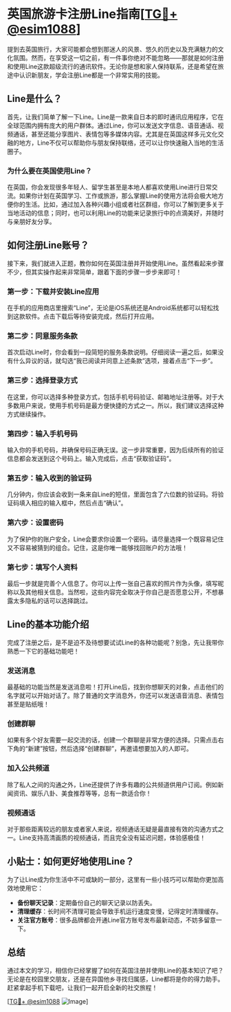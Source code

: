 # 英国旅游卡注册Line指南[[TG💪+ @esim1088](https://t.me/s/esim1088)]

提到去英国旅行，大家可能都会想到那迷人的风景、悠久的历史以及充满魅力的文化氛围。然而，在享受这一切之前，有一件事你绝对不能忽略——那就是如何注册和使用Line这款超级流行的通讯软件。无论你是想和家人保持联系，还是希望在旅途中认识新朋友，学会注册Line都是一个非常实用的技能。

## Line是什么？

首先，让我们简单了解一下Line。Line是一款来自日本的即时通讯应用程序，它在全球范围内拥有庞大的用户群体。通过Line，你可以发送文字信息、语音通话、视频通话，甚至还能分享图片、表情包等多媒体内容。尤其是在英国这样多元文化交融的地方，Line不仅可以帮助你与朋友保持联络，还可以让你快速融入当地的生活圈子。

### 为什么要在英国使用Line？

在英国，你会发现很多年轻人、留学生甚至是本地人都喜欢使用Line进行日常交流。如果你计划在英国学习、工作或旅游，那么掌握Line的使用方法将会极大地方便你的生活。比如，通过加入各种兴趣小组或者社区群组，你可以了解到更多关于当地活动的信息；同时，也可以利用Line的功能来记录旅行中的点滴美好，并随时与亲朋好友分享。

## 如何注册Line账号？

接下来，我们就进入正题，教你如何在英国注册并开始使用Line。虽然看起来步骤不少，但其实操作起来非常简单，跟着下面的步骤一步步来即可！

### 第一步：下载并安装Line应用

在手机的应用商店里搜索“Line”，无论是iOS系统还是Android系统都可以轻松找到这款软件。点击下载后等待安装完成，然后打开应用。

### 第二步：同意服务条款

首次启动Line时，你会看到一段简短的服务条款说明。仔细阅读一遍之后，如果没有什么异议的话，就勾选“我已阅读并同意上述条款”选项，接着点击“下一步”。

### 第三步：选择登录方式

在这里，你可以选择多种登录方式，包括手机号码验证、邮箱地址注册等。对于大多数用户来说，使用手机号码是最方便快捷的方式之一。所以，我们建议选择这种方式继续操作。

### 第四步：输入手机号码

输入你的手机号码，并确保号码正确无误。这一步非常重要，因为后续所有的验证信息都会发送到这个号码上。输入完成后，点击“获取验证码”。

### 第五步：输入收到的验证码

几分钟内，你应该会收到一条来自Line的短信，里面包含了六位数的验证码。将验证码填入相应的输入框中，然后点击“确认”。

### 第六步：设置密码

为了保护你的账户安全，Line会要求你设置一个密码。请尽量选择一个既容易记住又不容易被猜到的组合。记住，这是你唯一能够找回账户的方法哦！

### 第七步：填写个人资料

最后一步就是完善个人信息了。你可以上传一张自己喜欢的照片作为头像，填写昵称以及其他相关信息。当然啦，这些内容完全取决于你自己是否愿意公开，不想暴露太多隐私的话可以选择跳过。

## Line的基本功能介绍

完成了注册之后，是不是迫不及待想要试试Line的各种功能呢？别急，先让我带你熟悉一下它的基础功能吧！

### 发送消息

最基础的功能当然是发送消息啦！打开Line后，找到你想聊天的对象，点击他们的名字就可以开始对话了。除了普通的文字消息外，你还可以发送语音消息、表情包甚至是贴纸哦！

### 创建群聊

如果有多个好友需要一起交流的话，创建一个群聊是非常方便的选择。只需点击右下角的“新建”按钮，然后选择“创建群聊”，再邀请想要加入的人即可。

### 加入公共频道

除了私人之间的沟通之外，Line还提供了许多有趣的公共频道供用户订阅。例如新闻资讯、娱乐八卦、美食推荐等等，总有一款适合你！

### 视频通话

对于那些距离较远的朋友或者家人来说，视频通话无疑是最直接有效的沟通方式之一。Line支持高清画质的视频通话，而且完全没有延迟问题，体验感极佳！

## 小贴士：如何更好地使用Line？

为了让Line成为你生活中不可或缺的一部分，这里有一些小技巧可以帮助你更加高效地使用它：

- **备份聊天记录**：定期备份自己的聊天记录以防丢失。
- **清理缓存**：长时间不清理可能会导致手机运行速度变慢，记得定时清理缓存。
- **关注官方账号**：很多品牌都会开通Line官方账号发布最新动态，不妨多留意一下。

## 总结

通过本文的学习，相信你已经掌握了如何在英国注册并使用Line的基本知识了吧？无论是在校园里交朋友，还是在异国他乡寻找归属感，Line都将是你的得力助手。赶紧拿起手机下载吧，让我们一起开启全新的社交旅程！

[[TG💪+ @esim1088](https://t.me/s/esim1088) ![Image](https://i.postimg.cc/4NQfJmqS/Snipaste-2025-05-13-00-14-12.png)]